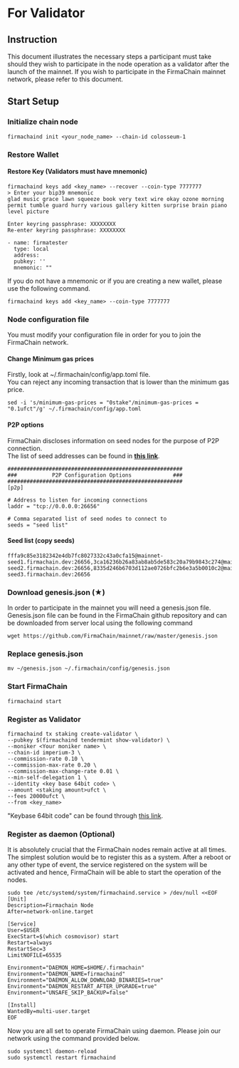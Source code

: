 # For Validator

## Instruction

This document illustrates the necessary steps a participant must take should they wish to participate in the node operation as a validator after the launch of the mainnet. If you wish to participate in the FirmaChain mainnet network, please refer to this document.

## Start Setup

### Initialize chain node

```
firmachaind init <your_node_name> --chain-id colosseum-1
```

### Restore Wallet

#### Restore Key (Validators must have mnemonic)

```
firmachaind keys add <key_name> --recover --coin-type 7777777
> Enter your bip39 mnemonic
glad music grace lawn squeeze book very text wire okay ozone morning permit tumble guard hurry various gallery kitten surprise brain piano level picture

Enter keyring passphrase: XXXXXXXX
Re-enter keyring passphrase: XXXXXXXX

- name: firmatester
  type: local
  address:
  pubkey: ''
  mnemonic: ""
```

If you do not have a mnemonic or if you are creating a new wallet, please use the following command.

```
firmachaind keys add <key_name> --coin-type 7777777
```

### Node configuration file

You must modify your configuration file in order for you to join the FirmaChain network.

#### Change Minimum gas prices

Firstly, look at \~/.firmachain/config/app.toml file.\
You can reject any incoming transaction that is lower than the minimum gas price.

```
sed -i 's/minimum-gas-prices = "0stake"/minimum-gas-prices = "0.1ufct"/g' ~/.firmachain/config/app.toml
```

#### P2P options

FirmaChain discloses information on seed nodes for the purpose of P2P connection.\
The list of seed addresses can be found in [**this link**](https://github.com/FirmaChain/mainnet).

```
#######################################################
###           P2P Configuration Options             ###
#######################################################
[p2p]

# Address to listen for incoming connections
laddr = "tcp://0.0.0.0:26656"

# Comma separated list of seed nodes to connect to
seeds = "seed list"
```

#### Seed list (copy seeds)

```
fffa9c85e3182342e4db7fc8027332c43a0cfa15@mainnet-seed1.firmachain.dev:26656,3ca16236b26a83ab8ab5de583c20a79b9843c274@mainnet-seed2.firmachain.dev:26656,8335d246b6703d112ae0726bfc2b6e3a5b0010c2@mainnet-seed3.firmachain.dev:26656
```

### Download genesis.json (★)

In order to participate in the mainnet you will need a genesis.json file. Genesis.json file can be found in the FirmaChain github repository and can be downloaded from server local using the following command

```
wget https://github.com/FirmaChain/mainnet/raw/master/genesis.json
```

### Replace genesis.json

```
mv ~/genesis.json ~/.firmachain/config/genesis.json
```

### Start FirmaChain

```
firmachaind start
```

### Register as Validator

```
firmachaind tx staking create-validator \
--pubkey $(firmachaind tendermint show-validator) \
--moniker <Your moniker name> \
--chain-id imperium-3 \
--commission-rate 0.10 \
--commission-max-rate 0.20 \
--commission-max-change-rate 0.01 \
--min-self-delegation 1 \
--identity <key base 64bit code> \
--amount <staking amount>ufct \
--fees 20000ufct \
--from <key_name>
```

"Keybase 64bit code" can be found through [this link](edit-validator-description.md#how-to-get-identity-64bit-code).

### Register as daemon (Optional)

It is absolutely crucial that the FirmaChain nodes remain active at all times. The simplest solution would be to register this as a system. After a reboot or any other type of event, the service registered on the system will be activated and hence, FirmaChain will be able to start the operation of the nodes.

```
sudo tee /etc/systemd/system/firmachaind.service > /dev/null <<EOF  
[Unit]
Description=Firmachain Node
After=network-online.target

[Service]
User=$USER
ExecStart=$(which cosmovisor) start
Restart=always
RestartSec=3
LimitNOFILE=65535

Environment="DAEMON_HOME=$HOME/.firmachain"
Environment="DAEMON_NAME=firmachaind"
Environment="DAEMON_ALLOW_DOWNLOAD_BINARIES=true"
Environment="DAEMON_RESTART_AFTER_UPGRADE=true"
Environment="UNSAFE_SKIP_BACKUP=false"

[Install]
WantedBy=multi-user.target
EOF
```

Now you are all set to operate FirmaChain using daemon. Please join our network using the command provided below.

```
sudo systemctl daemon-reload
sudo systemctl restart firmachaind
```
